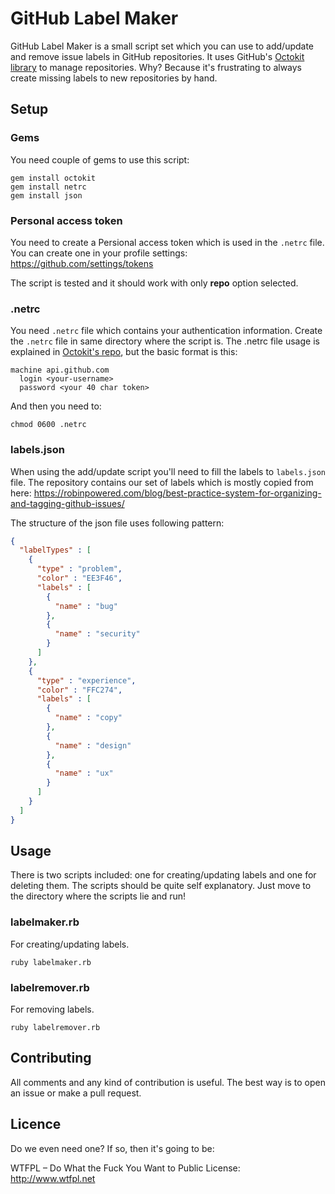 # GitHub Label Maker

GitHub Label Maker is a small script set which you can use to add/update and remove issue labels in GitHub repositories. It uses GitHub's [Octokit library](https://github.com/octokit/octokit.rb) to manage repositories. Why? Because it's frustrating to always create missing labels to new repositories by hand.

## Setup

### Gems

You need couple of gems to use this script:

```
gem install octokit
gem install netrc
gem install json
```

### Personal access token

You need to create a Persional access token which is used in the ```.netrc``` file. You can create one in your profile settings: https://github.com/settings/tokens

The script is tested and it should work with only **repo** option selected.

### .netrc

You need ```.netrc``` file  which contains your authentication information. Create the ```.netrc``` file in same directory where the script is. The .netrc file usage is explained in [Octokit's repo](https://github.com/octokit/octokit.rb#using-a-netrc-file), but the basic format is this:

```
machine api.github.com
  login <your-username>
  password <your 40 char token>
```
And then you need to:
```
chmod 0600 .netrc
```

### labels.json

When using the add/update script you'll need to fill the labels to ```labels.json``` file. The repository contains our set of labels which is mostly copied from here: https://robinpowered.com/blog/best-practice-system-for-organizing-and-tagging-github-issues/

The structure of the json file uses following pattern:

```json
{
  "labelTypes" : [
    {
      "type" : "problem",
      "color" : "EE3F46",
      "labels" : [
        {
          "name" : "bug"
        },
        {
          "name" : "security"
        }
      ]
    },
    {
      "type" : "experience",
      "color" : "FFC274",
      "labels" : [
        {
          "name" : "copy"
        },
        {
          "name" : "design"
        },
        {
          "name" : "ux"
        }
      ]
    }
  ]
}
```

## Usage

There is two scripts included: one for creating/updating labels and one for deleting them. The scripts should be quite self explanatory. Just move to the directory where the scripts lie and run!

### labelmaker.rb

For creating/updating labels.
```
ruby labelmaker.rb
```

### labelremover.rb

For removing labels.
```
ruby labelremover.rb
```

## Contributing

All comments and any kind of contribution is useful. The best way is to open an issue or make a pull request.

## Licence

Do we even need one? If so, then it's going to be:

WTFPL – Do What the Fuck You Want to Public License: http://www.wtfpl.net
